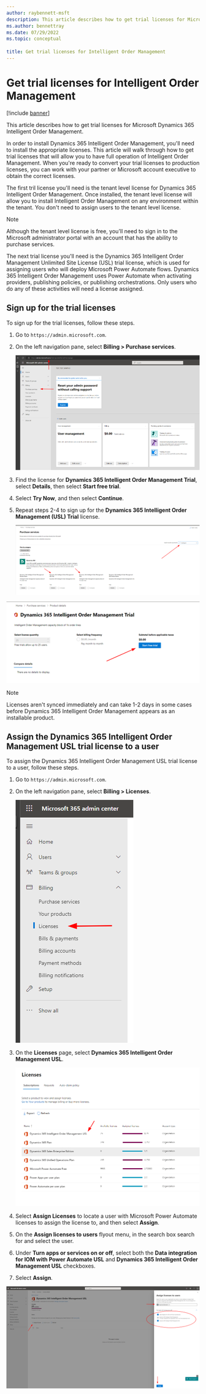 ```yaml
---
author: raybennett-msft
description: This article describes how to get trial licenses for Microsoft Dynamics 365 Intelligent Order Management.
ms.author: bennettray
ms.date: 07/29/2022
ms.topic: conceptual

title: Get trial licenses for Intelligent Order Management
---
```

# Get trial licenses for Intelligent Order Management

[!include [banner](includes/banner.md)]

This article describes how to get trial licenses for Microsoft Dynamics 365 Intelligent Order Management.

In order to install Dynamics 365 Intelligent Order Management, you'll need to install the appropriate licenses. This article will walk through how to get trial licenses that will allow you to have full operation of Intelligent Order Management. When you're ready to convert your trial licenses to production licenses, you can work with your partner or Microsoft account executive to obtain the correct licenses.

The first tril license you'll need is the tenant level license for Dynamics 365 Intelligent Order Management. Once installed, the tenant level license will allow you to install Intelligent Order Management on any environment within the tenant. You don't need to assign users to the tenant level license.

> [!NOTE]
> Although the tenant level license is free, you'll need to sign in to the Microsoft administrator portal with an account that has the ability to purchase services.

The next trial license you'll need is the Dynamics 365 Intelligent Order Management Unlimited Site License (USL) trial license, which is used for assigning users who will deploy Microsoft Power Automate flows. Dynamics 365 Intelligent Order Management uses Power Automate when activating providers, publishing policies, or publishing orchestrations. Only users who do any of these activities will need a license assigned.

## Sign up for the trial licenses

To sign up for the trial licenses, follow these steps.

1. Go to `https://admin.microsoft.com`.
1. On the left navigation pane, select **Billing \> Purchase services**.

    ![Screenshot showing Billing, Purchase services navigation.](./media/licensing-iom1.png)

1. Find the license for **Dynamics 365 Intelligent Order Management Trial**, select **Details**, then select **Start free trial**.
1. Select **Try Now**, and then select **Continue**.
1. Repeat steps 2-4 to sign up for the **Dynamics 365 Intelligent Order Management (USL) Trial** license.

    ![Screenshot showing both licenses](./media/licensing-iom2.png)

![Screenshot showing Start Free Trial button click.](./media/licensing-iom3.png)

> [!NOTE]
> Licenses aren't synced immediately and can take 1-2 days in some cases before Dynamics 365 Intelligent Order Management appears as an installable product.

## Assign the Dynamics 365 Intelligent Order Management USL trial license to a user

To assign the Dynamics 365 Intelligent Order Management USL trial license to a user, follow these steps.

1. Go to `https://admin.microsoft.com`. 
1. On the left navigation pane, select **Billing \> Licenses**.

    ![Screenshot showing navigation to Billing, Licenses](./media/licensing-iom4.png)

1. On the **Licenses** page, select **Dynamics 365 Intelligent Order Management USL**.

    ![Screenshot showing USL to select.](./media/licensing-iom5.png)

1. Select **Assign Licenses** to locate a user with Microsoft Power Automate licenses to assign the license to, and then select **Assign**.
1. On the **Assign licenses to users** flyout menu, in the search box search for and select the user.
1. Under **Turn apps or services on or off**, select both the **Data integration for IOM with Power Automate USL** and **Dynamics 365 Intelligent Order Management USL** checkboxes.
1. Select **Assign**.

![Screenshot showing options for applying user license.](./media/licensing-iom6.png)
